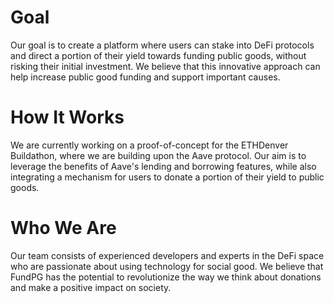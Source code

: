 # Goal
Our goal is to create a platform where users can stake into DeFi protocols and direct a portion of their yield towards funding public goods, without risking their initial investment. We believe that this innovative approach can help increase public good funding and support important causes.

# How It Works
We are currently working on a proof-of-concept for the ETHDenver Buildathon, where we are building upon the Aave protocol. Our aim is to leverage the benefits of Aave's lending and borrowing features, while also integrating a mechanism for users to donate a portion of their yield to public goods.

# Who We Are
Our team consists of experienced developers and experts in the DeFi space who are passionate about using technology for social good. We believe that FundPG has the potential to revolutionize the way we think about donations and make a positive impact on society.

